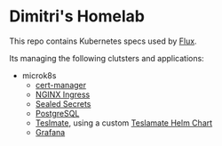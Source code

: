 # Dimitri's Homelab

This repo contains Kubernetes specs used by [Flux](https://fluxcd.io/flux/installation/).

Its managing the following clutsters and applications:

* microk8s
  * [cert-manager](https://cert-manager.io/)
  * [NGINX Ingress](https://github.com/kubernetes/ingress-nginx)
  * [Sealed Secrets](https://github.com/bitnami-labs/sealed-secrets)
  * [PostgreSQL](https://github.com/bitnami/charts/tree/main/bitnami/postgresql)
  * [Teslmate](https://docs.teslamate.org/docs/installation/docker), using a custom [Teslamate Helm Chart](https://github.com/dkoshkin/teslamate-helm-chart)
  * [Grafana](https://github.com/grafana/helm-charts)
